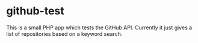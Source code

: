 # github-test
This is a small PHP app which tests the GitHub API. Currently it just gives a list of repositories based on a keyword search.
